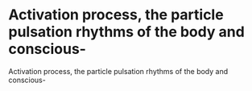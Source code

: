 # Activation process, the particle pulsation rhythms of the body and conscious-

Activation process, the particle pulsation rhythms of the body and conscious-
